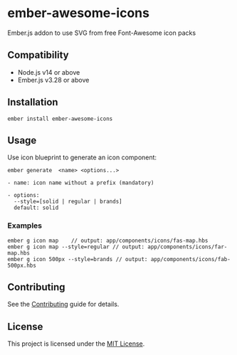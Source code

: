 # ember-awesome-icons

Ember.js addon to use SVG from free Font-Awesome icon packs


## Compatibility

* Node.js v14 or above
* Ember.js v3.28 or above


## Installation

```
ember install ember-awesome-icons
```


## Usage

Use icon blueprint to generate an icon component:
```
ember generate  <name> <options...>

- name: icon name without a prefix (mandatory) 

- options:
  --style=[solid | regular | brands]
  default: solid
```

### Examples
```
ember g icon map	// output: app/components/icons/fas-map.hbs
ember g icon map --style=regular // output: app/components/icons/far-map.hbs
ember g icon 500px --style=brands // output: app/components/icons/fab-500px.hbs
```


## Contributing

See the [Contributing](CONTRIBUTING.md) guide for details.


## License

This project is licensed under the [MIT License](LICENSE.md).
